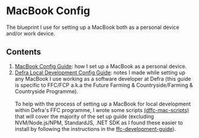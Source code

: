 # MacBook Config
The blueprint I use for setting up a MacBook both as a personal device and/or work device.
## Contents
1. [MacBook Config Guide](https://github.com/rtasalem/macbook-config/blob/main/personal-setup/GUIDE.md): how I set up a MacBook as a personal device.
2. [Defra Local Development Config Guide](https://github.com/rtasalem/macbook-config/blob/main/defra-setup/GUIDE.md): notes I made while setting up any MacBook I use working as a software developer at Defra (this guide is specific to FFC/FCP a.k.a the Future Farming & Countryside/Farming & Countryside Programme).<br><br>
To help with the process of setting up a MacBook for local development within Defra's FFC programme, I wrote some scripts [(dffc-mac-scripts)](https://github.com/rtasalem/dffc-mac-scripts) that will cover the majority of the set up guide (excluding NVM/Node.js/NPM, StandardJS, .NET SDK as I found these easier to install by following the instructions in the [ffc-development-guide](https://github.com/DEFRA/ffc-development-guide/blob/main/docs/local-development-setup/index.md)).